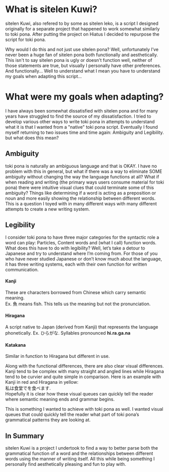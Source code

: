 # What is sitelen Kuwi?

sitelen Kuwi, also refered to by some as sitelen leko, is a script I designed originally for a separate project that happened to work somewhat similarly to toki pona. After putting the project on Hiatus I decided to repurpose the script for toki pona. 

Why would I do this and not just use sitelen pona? Well, unfortunately I’ve never been a huge fan of sitelen pona both functionally and aesthetically. This isn't to say sitelen pona is ugly or doesn't function well, neither of those statements are true, but visually I personally have other preferences. And functionally... Well to understand what I mean you have to understand my goals when adapting this script…

# What were my goals when adapting?

I have always been somewhat dissatisfied with sitelen pona and for many years have struggled to find the source of my dissatisfaction. I tried to develop various other ways to write toki pona in attempts to understand what it is that I wanted from a "native" toki pona script. Eventually I found myself returning to two issues time and time again: Ambiguity and Legibility. but what does this mean?

## Ambiguity

toki pona is naturally an ambiguous language and that is OKAY. I have no problem with this in general, but what if there was a way to eliminate SOME ambiguity without changing the way the language functions at all? What if when reading and writing (the primary ways users consume material for toki pona) there were intuitive visual clues that could terminate some of this ambiguity? Things like determining if a word is acting as a preposition or noun and more easily showing the relationship between different words. This is a question I toyed with in many different ways with many different attempts to create a new writing system.

## Legibility

I consider toki pona to have three major categories for the syntactic role a word can play: Particles, Content words and (what I call) function words. What does this have to do with legibility? Well, let’s take a detour to Japanese and try to understand where I’m coming from. For those of you who have never studied Japanese or don’t know much about the language, it has three writing systems, each with their own function for written communication.
 
#### Kanji  
These are characters borrowed from Chinese which carry semantic meaning.  
Ex. 魚 means fish. This tells us the meaning but not the pronunciation.
#### Hiragana  
A script native to Japan (derived from Kanji) that represents the language phonetically.
Ex. ひらがな. Syllables pronounced **hi.ra.ga.na**
#### Katakana  
Similar in function to Hiragana but different in use.


Along with the functional differences, there are also clear visual differences. Kanji tend to be complex with many straight and angled lines while Hiragana tend to be curvier and quite simple in comparison. Here is an example with Kanji in red and Hiragana in yellow:   
<span class="red">私</span><span class="yellow">は</span><span class="red">食堂</span><span class="yellow">で</span><span class="red"></span><span class="yellow">を</span><span class="red">食</span><span class="yellow">べます</span>.  
Hopefully it is clear how these visual queues can quickly tell the reader where semantic meaning ends and grammar begins.

This is something I wanted to achieve with toki pona as well. I wanted visual queues that could quickly tell the reader what part of toki pona’s grammatical patterns they are looking at. 

## In Summary

sitelen Kuwi is a project I undertook to find a way to better parse both the grammatical function of a word and the relationships between different words using the manner of writing itself. All this while being something I personally find aesthetically pleasing and fun to play with.
